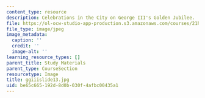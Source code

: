 ```yaml
---
content_type: resource
description: Celebrations in the City on George III's Golden Jubilee.
file: https://ol-ocw-studio-app-production.s3.amazonaws.com/courses/21h-342-the-royal-family-fall-2003/be65c665192d8d0b030f4afbc00435a1_ggiiislide13.jpg
file_type: image/jpeg
image_metadata:
  caption: ''
  credit: ''
  image-alt: ''
learning_resource_types: []
parent_title: Study Materials
parent_type: CourseSection
resourcetype: Image
title: ggiiislide13.jpg
uid: be65c665-192d-8d0b-030f-4afbc00435a1
---
```

